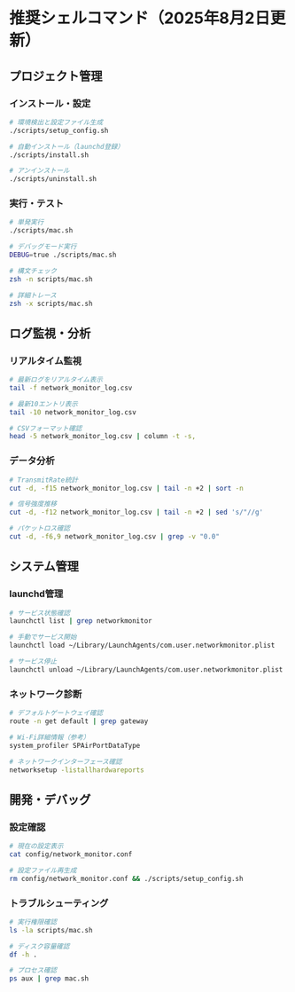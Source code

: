 # 推奨シェルコマンド（2025年8月2日更新）

## プロジェクト管理

### インストール・設定
```bash
# 環境検出と設定ファイル生成
./scripts/setup_config.sh

# 自動インストール（launchd登録）
./scripts/install.sh

# アンインストール
./scripts/uninstall.sh
```

### 実行・テスト
```bash
# 単発実行
./scripts/mac.sh

# デバッグモード実行
DEBUG=true ./scripts/mac.sh

# 構文チェック
zsh -n scripts/mac.sh

# 詳細トレース
zsh -x scripts/mac.sh
```

## ログ監視・分析

### リアルタイム監視
```bash
# 最新ログをリアルタイム表示
tail -f network_monitor_log.csv

# 最新10エントリ表示
tail -10 network_monitor_log.csv

# CSVフォーマット確認
head -5 network_monitor_log.csv | column -t -s,
```

### データ分析
```bash
# TransmitRate統計
cut -d, -f15 network_monitor_log.csv | tail -n +2 | sort -n

# 信号強度推移
cut -d, -f12 network_monitor_log.csv | tail -n +2 | sed 's/"//g'

# パケットロス確認
cut -d, -f6,9 network_monitor_log.csv | grep -v "0.0"
```

## システム管理

### launchd管理
```bash
# サービス状態確認
launchctl list | grep networkmonitor

# 手動でサービス開始
launchctl load ~/Library/LaunchAgents/com.user.networkmonitor.plist

# サービス停止
launchctl unload ~/Library/LaunchAgents/com.user.networkmonitor.plist
```

### ネットワーク診断
```bash
# デフォルトゲートウェイ確認
route -n get default | grep gateway

# Wi-Fi詳細情報（参考）
system_profiler SPAirPortDataType

# ネットワークインターフェース確認
networksetup -listallhardwareports
```

## 開発・デバッグ

### 設定確認
```bash
# 現在の設定表示
cat config/network_monitor.conf

# 設定ファイル再生成
rm config/network_monitor.conf && ./scripts/setup_config.sh
```

### トラブルシューティング
```bash
# 実行権限確認
ls -la scripts/mac.sh

# ディスク容量確認
df -h .

# プロセス確認
ps aux | grep mac.sh
```